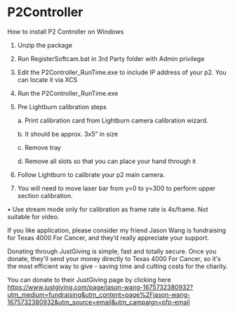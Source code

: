 # P2Controller

How to install P2 Controller on Windows
1.	Unzip the package
2.	Run RegisterSoftcam.bat in 3rd Party folder with Admin privilege
3.	Edit the P2Controller_RunTime.exe to include IP address of your p2.  You can locate it via XCS
4.	Run the P2Controller_RunTime.exe
5.	Pre Lightburn calibration steps  

    a.	Print calibration card from Lightburn camera calibration wizard.
  
    b.	It should be approx. 3x5” in size
  
    c.	Remove tray
  
    d.	Remove all slots so that you can place your hand through it
7.	Follow Lightburn to calibrate your p2 main camera.
8.	You will need to move laser bar from y=0 to y=300 to perform upper section calibration.

•	Use stream mode only for calibration as frame rate is 4s/frame.  Not suitable for video.

If you like application, please consider my friend Jason Wang is fundraising for Texas 4000 For Cancer, and they’d really appreciate your support.

Donating through JustGiving is simple, fast and totally secure. Once you donate, they'll send your money directly to Texas 4000 For Cancer, so it's the most efficient way to give - saving time and cutting costs for the charity.

You can donate to their JustGiving page by clicking here https://www.justgiving.com/page/jason-wang-1675732380932?utm_medium=fundraising&utm_content=page%2Fjason-wang-1675732380932&utm_source=email&utm_campaign=pfp-email
